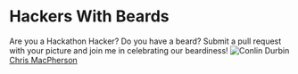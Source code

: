# Hackers With Beards
Are you a Hackathon Hacker? Do you have a beard? Submit a pull request with your picture and join me in celebrating our beardiness!
![Conlin Durbin](img/conlin.jpg)[Chris MacPherson](img/chris.jpg)

